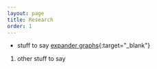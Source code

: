 ```yaml
---
layout: page
title: Research
order: 1
---
```


- stuff to say [expander graphs](/Expander_Graphs_and_their_Construction.pdf){:target="_blank"}

1) other stuff to say
